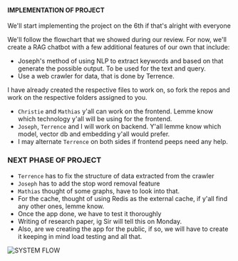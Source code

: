 #### IMPLEMENTATION OF PROJECT   
We'll start implementing the project on the 6th if that's alright with everyone 

We'll follow the flowchart that we showed during our review.
For now, we'll create a RAG chatbot with a few additional features of our own that include:
- Joseph's method of using NLP to extract keywords and based on that generate the possible output.  To be used for the text and query.
- Use a web crawler for data, that is done by Terrence.  

I have already created the respective files to work on, so fork the repos and work on the respective folders assigned to you.
- `Christie` and `Mathias` y'all can work on the frontend. Lemme know which technology y'all will be using for the frontend.
- `Joseph`, `Terrence` and I will work on backend. Y'all lemme know which model, vector db and embedding y'all would prefer. 
- I may alternate `Terrence` on both sides if frontend peeps need any help.

### NEXT PHASE OF PROJECT
- `Terrence` has to fix the structure of data extracted from the crawler
- `Joseph` has to add the stop word removal feature
- `Mathias` thought of some graphs, have to look into that.
- For the cache, thought of using Redis as the external cache, if y'all find any other ones, lemme know.
- Once the app done, we have to test it thoroughly
- Writing of research paper, ig Sir will tell this on Monday.
- Also, are we creating the app for the public, if so, we will have to create it keeping in mind load testing and all that.
  
 
![SYSTEM FLOW](diagram-export-4-12-2024-11_57_55-pm.png) 



